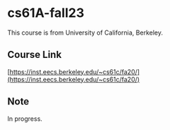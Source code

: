 # cs61A-fall23  
This course is from University of California, Berkeley.

## Course Link  
[https://inst.eecs.berkeley.edu/~cs61c/fa20/](https://inst.eecs.berkeley.edu/~cs61c/fa20/) 

## Note  
In progress.
